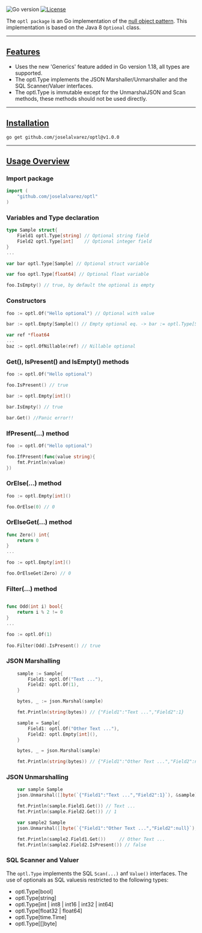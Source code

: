 ![Go version](https://img.shields.io/github/go-mod/go-version/joselalvarez/optl)
[![License](https://img.shields.io/badge/License-BSD_3--Clause-blue.svg)](https://opensource.org/licenses/BSD-3-Clause)

The `optl package` is an Go implementation of the [null object pattern](https://en.wikipedia.org/wiki/Null_object_pattern).
This implementation is based on the Java 8 `Optional` class.

***
## [Features](#usage-overview)
* Uses the new 'Generics' feature added in Go version 1.18, all types are supported.
* The optl.Type implements the JSON Marshaller/Unmarshaller and the SQL Scanner/Valuer interfaces.
* The optl.Type is immutable except for the UnmarshalJSON and Scan methods, these methods should not be used directly.

***
## [Installation](#installation)

```
go get github.com/joselalvarez/optl@v1.0.0
```

***
## [Usage Overview](#usage-overview)

### **Import package**

```go
import (
	"github.com/joselalvarez/optl"
)
```

### **Variables and Type declaration**

```go
type Sample struct{
    Field1 optl.Type[string] // Optional string field
    Field2 optl.Type[int]    // Optional integer field
}
...
```

```go
var bar optl.Type[Sample] // Optional struct variable
```

```go
var foo optl.Type[float64] // Optional float variable

foo.IsEmpty() // true, by default the optional is empty
```

### **Constructors**

```go
foo := optl.Of("Hello optional") // Optional with value 
```

```go
bar := optl.Empty[Sample]() // Empty optional eq. -> bar := optl.Type[Sample]
```

```go
var ref *float64
...
baz := optl.OfNillable(ref) // Nillable optional
```

### **Get(), IsPresent() and IsEmpty() methods**

```go
foo := optl.Of("Hello optional")

foo.IsPresent() // true

bar := optl.Empty[int]()

bar.IsEmpty() // true

bar.Get() //Panic error!!
```

### **IfPresent(...) method**
```go
foo := optl.Of("Hello optional")

foo.IfPresent(func(value string){
    fmt.Println(value)
})
```

### **OrElse(...) method**
```go
foo := optl.Empty[int]()

foo.OrElse(0) // 0
```

### **OrElseGet(...) method**
```go
func Zero() int{
    return 0
}
...

foo := optl.Empty[int]() 

foo.OrElseGet(Zero) // 0
```

### **Filter(...) method**
```go

func Odd(int i) bool{
    return i % 2 != 0
}
...

foo := optl.Of(1)
 
foo.Filter(Odd).IsPresent() // true
```

### **JSON Marshalling**

```go
	sample := Sample{
		Field1: optl.Of("Text ..."),
		Field2: optl.Of(1),
	}

	bytes, _ := json.Marshal(sample)

	fmt.Println(string(bytes)) // {"Field1":"Text ...","Field2":1}

	sample = Sample{
		Field1: optl.Of("Other Text ..."),
		Field2: optl.Empty[int](),
	}

	bytes, _ = json.Marshal(sample)

	fmt.Println(string(bytes)) // {"Field1":"Other Text ...","Field2":null}
```

### **JSON Unmarshalling**

```go
	var sample Sample
	json.Unmarshal([]byte(`{"Field1":"Text ...","Field2":1}`), &sample)

	fmt.Println(sample.Field1.Get()) // Text ...
	fmt.Println(sample.Field2.Get()) // 1

    var sample2 Sample
	json.Unmarshal([]byte(`{"Field1":"Other Text ...","Field2":null}`), &sample2)

	fmt.Println(sample2.Field1.Get())     // Other Text ...
	fmt.Println(sample2.Field2.IsPresent()) // false

```

### **SQL Scanner and Valuer**
The `optl.Type` implements the SQL `Scan(...)` anf `Value()` interfaces. The use of optionals as SQL values ​​is restricted to the following types:
* optl.Type[bool]
* optl.Type[string]
* optl.Type[int | int8 | int16 | int32 | int64]
* optl.Type[float32 | float64]
* optl.Type[time.Time]
* optl.Type[[]byte]

